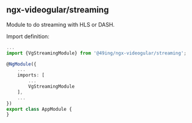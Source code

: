 ## ngx-videogular/streaming

Module to do streaming with HLS or DASH.

Import definition:

```typescript
...
import {VgStreamingModule} from '@49ing/ngx-videogular/streaming';

@NgModule({
    ...
    imports: [
        ...
        VgStreamingModule
    ],
    ...
})
export class AppModule {
}
```
